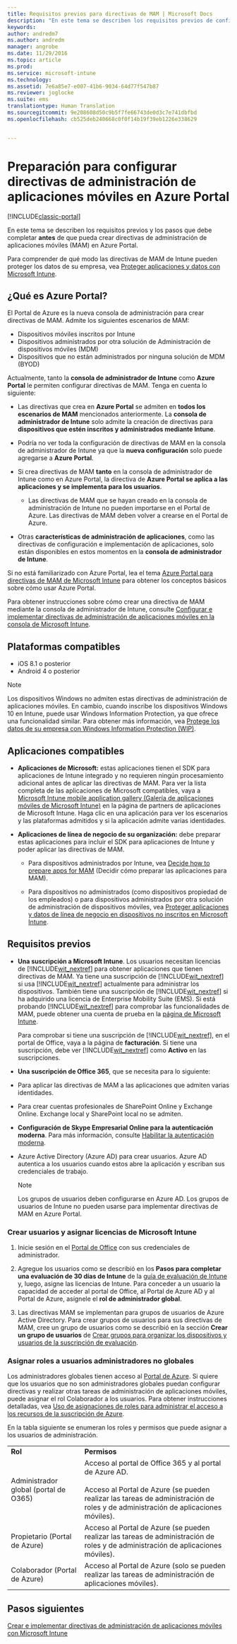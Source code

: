 ```yaml
---
title: Requisitos previos para directivas de MAM | Microsoft Docs
description: "En este tema se describen los requisitos previos de configuración de los usuarios antes de crear directivas de administración de aplicaciones móviles."
keywords: 
author: andredm7
ms.author: andredm
manager: angrobe
ms.date: 11/29/2016
ms.topic: article
ms.prod: 
ms.service: microsoft-intune
ms.technology: 
ms.assetid: 7e6a85e7-e007-41b6-9034-64d77f547b87
ms.reviewer: joglocke
ms.suite: ems
translationtype: Human Translation
ms.sourcegitcommit: 9e208608d50c9b5f7fe66743de0d3c7e741dbfbd
ms.openlocfilehash: cb525deb240668c0f0f14b19f39eb1226e338629


---
```


# <a name="get-ready-to-configure-mobile-app-management-policies-on-the-azure-portal"></a>Preparación para configurar directivas de administración de aplicaciones móviles en Azure Portal

[!INCLUDE[classic-portal](../includes/classic-portal.md)]

En este tema se describen los requisitos previos y los pasos que debe completar **antes** de que pueda crear directivas de administración de aplicaciones móviles (MAM) en Azure Portal.

Para comprender de qué modo las directivas de MAM de Intune pueden proteger los datos de su empresa, vea [Proteger aplicaciones y datos con Microsoft Intune](protect-apps-and-data-with-microsoft-intune.md).

## <a name="what-is-the-azure-portal"></a>¿Qué es Azure Portal?

El Portal de Azure es la nueva consola de administración para crear directivas de MAM. Admite los siguientes escenarios de MAM:
- Dispositivos móviles inscritos por Intune
- Dispositivos administrados por otra solución de Administración de dispositivos móviles (MDM)
- Dispositivos que no están administrados por ninguna solución de MDM (BYOD)

Actualmente, tanto la **consola de administrador de Intune** como **Azure Portal** le permiten configurar directivas de MAM.  Tenga en cuenta lo siguiente:

* Las directivas que crea en **Azure Portal** se admiten en **todos los escenarios de MAM** mencionados anteriormente. La **consola de administrador de Intune** solo admite la creación de directivas para **dispositivos que estén inscritos y administrados mediante Intune**.

* Podría no ver toda la configuración de directivas de MAM en la consola de administrador de Intune ya que la **nueva configuración** solo puede agregarse a **Azure Portal**.

* Si crea directivas de MAM **tanto** en la consola de administrador de Intune como en Azure Portal, la directiva de **Azure Portal se aplica a las aplicaciones y se implementa para los usuarios**.
    * Las directivas de MAM que se hayan creado en la consola de administración de Intune no pueden importarse en el Portal de Azure.  Las directivas de MAM deben volver a crearse en el Portal de Azure.


* Otras **características de administración de aplicaciones**, como las directivas de configuración e implementación de aplicaciones, solo están disponibles en estos momentos en la **consola de administrador de Intune**.


Si no está familiarizado con Azure Portal, lea el tema [Azure Portal para directivas de MAM de Microsoft Intune](azure-portal-for-microsoft-intune-mam-policies.md) para obtener los conceptos básicos sobre cómo usar Azure Portal.

Para obtener instrucciones sobre cómo crear una directiva de MAM mediante la consola de administrador de Intune, consulte [Configurar e implementar directivas de administración de aplicaciones móviles en la consola de Microsoft Intune](configure-and-deploy-mobile-application-management-policies-in-the-microsoft-intune-console.md).


##  <a name="supported-platforms"></a>Plataformas compatibles
- iOS 8.1 o posterior
- Android 4 o posterior

>[!NOTE]
>Los dispositivos Windows no admiten estas directivas de administración de aplicaciones móviles. En cambio, cuando inscribe los dispositivos Windows 10 en Intune, puede usar Windows Information Protection, ya que ofrece una funcionalidad similar. Para obtener más información, vea [Protege los datos de su empresa con Windows Information Protection (WIP)](https://technet.microsoft.com/en-us/itpro/windows/keep-secure/protect-enterprise-data-using-wip).

##  <a name="supported-apps"></a>Aplicaciones compatibles
* **Aplicaciones de Microsoft:** estas aplicaciones tienen el SDK para aplicaciones de Intune integrado y no requieren ningún procesamiento adicional antes de aplicar las directivas de MAM.
Para ver la lista completa de las aplicaciones de Microsoft compatibles, vaya a [Microsoft Intune mobile application gallery (Galería de aplicaciones móviles de Microsoft Intune)](https://www.microsoft.com/en-us/cloud-platform/microsoft-intune-apps) en la página de partners de aplicaciones de Microsoft Intune. Haga clic en una aplicación para ver los escenarios y las plataformas admitidos y si la aplicación admite varias identidades.

* **Aplicaciones de línea de negocio de su organización:** debe preparar estas aplicaciones para incluir el SDK para aplicaciones de Intune y poder aplicar las directivas de MAM.

  * Para dispositivos administrados por Intune, vea [Decide how to prepare apps for MAM](decide-how-to-prepare-apps-for-mobile-application-management-with-microsoft-intune.md) (Decidir cómo preparar las aplicaciones para MAM).

  * Para dispositivos no administrados (como dispositivos propiedad de los empleados) o para dispositivos administrados por otra solución de administración de dispositivos móviles, vea [Proteger aplicaciones y datos de línea de negocio en dispositivos no inscritos en Microsoft Intune](protect-line-of-business-apps-and-data-on-devices-not-enrolled-in-microsoft-intune.md).

## <a name="prerequisites"></a>Requisitos previos

-   **Una suscripción a Microsoft Intune**. Los usuarios necesitan licencias de [!INCLUDE[wit_nextref](../includes/wit_nextref_md.md)] para obtener aplicaciones que tienen directivas de MAM.
Ya tiene una suscripción de [!INCLUDE[wit_nextref](../includes/wit_nextref_md.md)] si usa [!INCLUDE[wit_nextref](../includes/wit_nextref_md.md)] actualmente para administrar los dispositivos. También tiene una suscripción de [!INCLUDE[wit_nextref](../includes/wit_nextref_md.md)] si ha adquirido una licencia de Enterprise Mobility Suite (EMS). Si está probando [!INCLUDE[wit_nextref](../includes/wit_nextref_md.md)] para comprobar las funcionalidades de MAM, puede obtener una cuenta de prueba en la [página de Microsoft Intune](http://www.microsoft.com/en-us/server-cloud/products/microsoft-intune/).

    Para comprobar si tiene una suscripción de [!INCLUDE[wit_nextref](../includes/wit_nextref_md.md)], en el portal de Office, vaya a la página de **facturación**.  Si tiene una suscripción, debe ver [!INCLUDE[wit_nextref](../includes/wit_nextref_md.md)] como **Activo** en las suscripciones.

-   **Una suscripción de Office 365**, que se necesita para lo siguiente:

  - Para aplicar las directivas de MAM a las aplicaciones que admiten varias identidades.

  - Para crear cuentas profesionales de SharePoint Online y Exchange Online. Exchange local y SharePoint local no se admiten.

-   **Configuración de Skype Empresarial Online para la autenticación moderna**. Para más información, consulte [Habilitar la autenticación moderna](http://social.technet.microsoft.com/wiki/contents/articles/34339.skype-for-business-online-enable-your-tenant-for-modern-authentication.aspx).


- Azure Active Directory (Azure AD) para crear usuarios. Azure AD autentica a los usuarios cuando estos abre la aplicación y escriban sus credenciales de trabajo.

    > [!NOTE]
    > Los grupos de usuarios deben configurarse en Azure AD. Los grupos de usuarios de Intune no pueden usarse para implementar directivas de MAM en Azure Portal.

### <a name="create-users-and-assign-microsoft-intune-licenses"></a>Crear usuarios y asignar licencias de Microsoft Intune

1.  Inicie sesión en el [Portal de Office](http://portal.office.com) con sus credenciales de administrador.

2.  Agregue los usuarios como se describió en los **Pasos para completar una evaluación de 30 días de Intune** de la [guía de evaluación de Intune](https://docs.microsoft.com/en-us/intune/understand-explore/get-started-with-a-30-day-trial-of-microsoft-intune) y, luego, asigne las licencias de Intune. Para conceder a un usuario la capacidad de acceder al portal de Office, al Portal de Azure AD y al Portal de Azure, asígnele el **rol de administrador global**.

5.  Las directivas MAM se implementan para grupos de usuarios de Azure Active Directory. Para crear grupos de usuarios para sus directivas de MAM, cree un grupo de usuarios como se describió en la sección **Crear un grupo de usuarios** de [Crear grupos para organizar los dispositivos y usuarios de la suscripción de evaluación](https://docs.microsoft.com/en-us/intune/understand-explore/get-started-with-a-30-day-trial-of-microsoft-intune-step-3).

### <a name="assign-roles-to-non-global-admin-users"></a>Asignar roles a usuarios administradores no globales

Los administradores globales tienen acceso al [Portal de Azure](https://portal.azure.com).  Si quiere que los usuarios que no son administradores globales puedan configurar directivas y realizar otras tareas de administración de aplicaciones móviles, puede asignar el rol Colaborador a los usuarios. Para obtener instrucciones detalladas, vea [Uso de asignaciones de roles para administrar el acceso a los recursos de la suscripción de Azure](https://azure.microsoft.com/en-us/documentation/articles/role-based-access-control-configure/).



En la tabla siguiente se enumeran los roles y permisos que puede asignar a los usuarios de administración.



|||
|--|----|
|**Rol**|**Permisos**|
|Administrador global (portal de O365)|Acceso al portal de Office 365 y al portal de Azure AD.<br /><br />Acceso al Portal de Azure (se pueden realizar las tareas de administración de roles y de administración de aplicaciones móviles).|
|Propietario (Portal de Azure)|Acceso al Portal de Azure (se pueden realizar las tareas de administración de roles y de administración de aplicaciones móviles).|
|Colaborador (Portal de Azure)|Acceso al Portal de Azure (solo se pueden realizar las tareas de administración de aplicaciones móviles).|




## <a name="next-steps"></a>Pasos siguientes
[Crear e implementar directivas de administración de aplicaciones móviles con Microsoft Intune](create-and-deploy-mobile-app-management-policies-with-microsoft-intune.md)



<!--HONumber=Dec16_HO3-->


